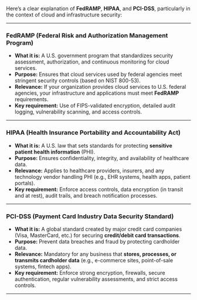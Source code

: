 Here’s a clear explanation of **FedRAMP**, **HIPAA**, and **PCI-DSS**, particularly in the context of cloud and infrastructure security:

---

### **FedRAMP (Federal Risk and Authorization Management Program)**

* **What it is:** A U.S. government program that standardizes security assessment, authorization, and continuous monitoring for cloud services.
* **Purpose:** Ensures that cloud services used by federal agencies meet stringent security controls (based on NIST 800-53).
* **Relevance:** If your organization provides cloud services to U.S. federal agencies, your infrastructure and applications must meet **FedRAMP** requirements.
* **Key requirement:** Use of FIPS-validated encryption, detailed audit logging, vulnerability scanning, and access controls.

---

### **HIPAA (Health Insurance Portability and Accountability Act)**

* **What it is:** A U.S. law that sets standards for protecting **sensitive patient health information** (PHI).
* **Purpose:** Ensures confidentiality, integrity, and availability of healthcare data.
* **Relevance:** Applies to healthcare providers, insurers, and any technology vendor handling PHI (e.g., EHR systems, health apps, patient portals).
* **Key requirement:** Enforce access controls, data encryption (in transit and at rest), audit trails, and breach notification processes.

---

### **PCI-DSS (Payment Card Industry Data Security Standard)**

* **What it is:** A global standard created by major credit card companies (Visa, MasterCard, etc.) for securing **credit/debit card transactions**.
* **Purpose:** Prevent data breaches and fraud by protecting cardholder data.
* **Relevance:** Mandatory for any business that **stores, processes, or transmits cardholder data** (e.g., e-commerce sites, point-of-sale systems, fintech apps).
* **Key requirement:** Enforce strong encryption, firewalls, secure authentication, regular vulnerability assessments, and strict access controls.

---


